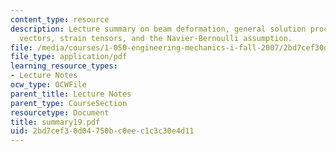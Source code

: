 ```yaml
---
content_type: resource
description: Lecture summary on beam deformation, general solution procedure, displacement
  vectors, strain tensors, and the Navier-Bernoulli assumption.
file: /media/courses/1-050-engineering-mechanics-i-fall-2007/2bd7cef30d04750bc0eec1c3c30e4d11_summary19.pdf
file_type: application/pdf
learning_resource_types:
- Lecture Notes
ocw_type: OCWFile
parent_title: Lecture Notes
parent_type: CourseSection
resourcetype: Document
title: summary19.pdf
uid: 2bd7cef3-0d04-750b-c0ee-c1c3c30e4d11
---
```

